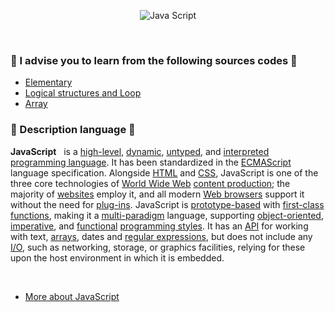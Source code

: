 <p align="center">
<img src="https://c1.staticflickr.com/3/2498/3735965832_87e1a439c0.jpg" alt="Java Script" />
</p>
<br/>

### :page_facing_up: I advise you to learn from the following sources codes :page_facing_up:
* <a href="https://github.com/VanHakobyan/JavaScript_Projects/tree/master/Starter">Elementary</a>
* <a href="https://github.com/VanHakobyan/JavaScript_Projects/tree/master/Logical%20structures%20and%20Loop">Logical structures and Loop</a>
* <a href="https://github.com/VanHakobyan/JavaScript_Projects/tree/master/Array">Array</a>

### :page_facing_up: Description language :page_facing_up:

<p>
    <b>JavaScript</b>
   is a <a href="https://en.wikipedia.org/wiki/High-level_programming_language" title="High-level programming language">high-level</a>, <a href="https://en.wikipedia.org/wiki/Dynamic_programming_language" title="Dynamic programming language">dynamic</a>, <a href="https://en.wikipedia.org/wiki/Untyped_language" class="mw-redirect" title="Untyped language">untyped</a>, and <a href="https://en.wikipedia.org/wiki/Interpreted_language" title="Interpreted language">interpreted</a> <a href="/wiki/Programming_language" title="Programming language">programming language</a>.<sup id="cite_ref-FOOTNOTEFlanagan20111_7-0" class="reference"></sup> It has been standardized in the <a href="https://en.wikipedia.org/wiki/ECMAScript" title="ECMAScript">ECMAScript</a> language specification.<sup id="cite_ref-FOOTNOTEFlanagan20112_8-0" class="reference"></sup> Alongside <a href="https://en.wikipedia.org/wiki/HTML" title="HTML">HTML</a> and <a href="https://en.wikipedia.org/wiki/CSS" class="mw-redirect" title="CSS">CSS</a>, JavaScript is one of the three core technologies of <a href="https://en.wikipedia.org/wiki/World_Wide_Web" title="World Wide Web">World Wide Web</a> <a href="https://en.wikipedia.org/wiki/Content_engineering" class="mw-redirect" title="Content engineering">content production</a>; the majority of <a href="https://en.wikipedia.org/wiki/Website" title="Website">websites</a> employ it, and all modern <a href="https://en.wikipedia.org/wiki/Web_browser" title="Web browser">Web browsers</a> support it without the need for <a href="https://en.wikipedia.org/wiki/Browser_extension" title="Browser extension">plug-ins</a>.<sup id="cite_ref-FOOTNOTEFlanagan20111_7-1" class="reference"></sup> JavaScript is <a href="https://en.wikipedia.org/wiki/Prototype-based_programming" title="Prototype-based programming">prototype-based</a> with <a href="https://en.wikipedia.org/wiki/First-class_function" title="First-class function">first-class functions</a>, making it a <a href="https://en.wikipedia.org/wiki/Multi-paradigm" class="mw-redirect" title="Multi-paradigm">multi-paradigm</a> language, supporting <a href="https://en.wikipedia.org/wiki/Object-oriented_programming" title="Object-oriented programming">object-oriented</a>,<sup id="cite_ref-ECMA-262_9-0" class="reference"></sup> <a href="https://en.wikipedia.org/wiki/Imperative_programming" title="Imperative programming">imperative</a>, and <a href="https://en.wikipedia.org/wiki/Functional_programming" title="Functional programming">functional</a> <a href="https://en.wikipedia.org/wiki/Programming_paradigm" title="Programming paradigm">programming styles</a>.<sup id="cite_ref-FOOTNOTEFlanagan20111_7-2" class="reference"></sup> It has an <a href="https://en.wikipedia.org/wiki/Application_programming_interface" title="Application programming interface">API</a> for working with text, <a href="https://en.wikipedia.org/wiki/Array_data_type" title="Array data type">arrays</a>, dates and <a href="https://en.wikipedia.org/wiki/Regular_expression" title="Regular expression">regular expressions</a>, but does not include any <a href="https://en.wikipedia.org/wiki/Input/output" title="Input/output">I/O</a>, such as networking, storage, or graphics facilities, relying for these upon the host environment in which it is embedded.</p>
 <br/>
 
 * <a href="https://en.wikipedia.org/wiki/JavaScript">More about JavaScript</a>
